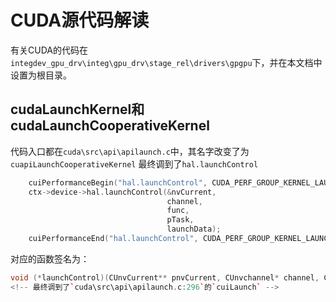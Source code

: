 
# CUDA源代码解读
有关CUDA的代码在`integdev_gpu_drv\integ\gpu_drv\stage_rel\drivers\gpgpu`下，并在本文档中设置为根目录。


## cudaLaunchKernel和cudaLaunchCooperativeKernel

代码入口都在`cuda\src\api\apilaunch.c`中，其名字改变了为
`cuapiLaunchCooperativeKernel`
最终调到了`hal.launchControl`
```C++
    cuiPerformanceBegin("hal.launchControl", CUDA_PERF_GROUP_KERNEL_LAUNCH, CUDA_PERF_SUBGROUP_DEFAULT);
    ctx->device->hal.launchControl(&nvCurrent,
                                   channel,
                                   func,
                                   pTask,
                                   launchData);
    cuiPerformanceEnd("hal.launchControl", CUDA_PERF_GROUP_KERNEL_LAUNCH, CUDA_PERF_SUBGROUP_DEFAULT);
```
对应的函数签名为：
```C++
void (*launchControl)(CUnvCurrent** pnvCurrent, CUnvchannel* channel, CUfunc* func, CUtask *task, CUIlaunchData *launchData);```
<!-- 最终调到了`cuda\src\api\apilaunch.c:296`的`cuiLaunch` -->
